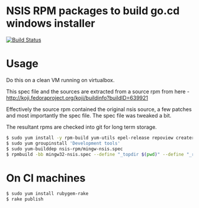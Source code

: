 # NSIS RPM packages to build go.cd windows installer

[![Build Status](https://snap-ci.com/gocd/nsis-rpm/branch/master/build_image)](https://snap-ci.com/gocd/nsis-rpm/branch/master)

# Usage

Do this on a clean VM running on virtualbox.

This spec file and the sources are extracted from a source rpm from here -
http://koji.fedoraproject.org/koji/buildinfo?buildID=639921

Effectively the source rpm contained the original nsis source, a few patches and most importantly the spec file. The spec file was tweaked a bit.

The resultant rpms are checked into git for long term storage.

```bash
$ sudo yum install -y rpm-build yum-utils epel-release repoview createrepo
$ sudo yum groupinstall 'Development tools'
$ sudo yum-builddep nsis-rpm/mingw-nsis.spec
$ rpmbuild -bb mingw32-nsis.spec --define "_topdir $(pwd)" --define "_rpmdir $(pwd)" --define "_sourcedir $(pwd)"
```

# On CI machines

```bash
$ sudo yum install rubygem-rake
$ rake publish
```
